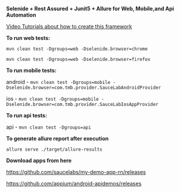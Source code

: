 **Selenide + Rest Assured + Junit5 + Allure for Web, Mobile,and Api Automation**

[Video Tutorials about how to create this framework](https://www.youtube.com/watch?v=5vrYMfsxkGY&list=PL9ok7C7Yn9A9YyRISFrxHdaxb5qqrxp_i)

**To run web tests:**

```mvn clean test -Dgroups=web -Dselenide.browser=chrome```

```mvn clean test -Dgroups=web -Dselenide.browser=firefox```

**To run mobile tests:**

android - ```mvn clean test -Dgroups=mobile -Dselenide.browser=com.tmb.provider.SauceLabAndroidProvider```

ios     - ```mvn clean test -Dgroups=mobile -Dselenide.browser=com.tmb.provider.SauceLabIosAppProvider```

**To run api tests:**

api     - ```mvn clean test -Dgroups=api```

**To generate allure report after execution**

```allure serve ./target/allure-results```

**Download apps from here**

https://github.com/saucelabs/my-demo-app-rn/releases

https://github.com/appium/android-apidemos/releases
